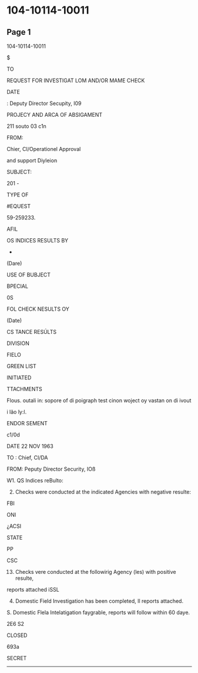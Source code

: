 # 104-10114-10011

## Page 1

104-10114-10011

$

TO

REQUEST FOR INVESTIGAT LOM AND/OR MAME CHECK

DATE

: Deputy Director Secupity, I09

PROJECY AND ARCA OF ABSIGAMENT

211 souto 03 c1n

FROM:

Chier, CI/Operationel Approval

and support Diyleion

SUBJECT:

201 -

TYPE OF

#EQUEST

59-259233.

AFIL

OS INDICES RESULTS BY

*

(Dare)

USE OF BUBJECT

BPECIAL

0S

FOL CHECK NESULTS OY

(Date)

CS TANCE RESÚLTS

DIVISION

FIELO

GREEN LIST

INITIATED

TTACHMENTS

Flous. outali in: sopore of di poigraph test cinon woject oy vastan on di ivout

i lão ly:l.

ENDOR SEMENT

c1/0d

DATE 22 NOV 1963

TO : Chief, CI/DA

FROM: Peputy Director Security, IOß

W1. QS Indices reBulto:

2. Checks were conducted at the indicated Agencies with negative resulte:

FBI

ONI

¿ACSI

STATE

PP

CSC

13. Checks vere conducted at the followirig Agency (les) with positive resulte,

reports attached iSSL

4. Domestic Field Investigation has been completed, Il reports attached.

S. Domestic Flela Intelatigation faygrable, reports will follow within 60 daye.

2E6 S2

CLOSED

693a

SECRET

---

